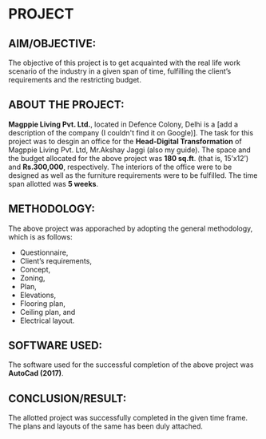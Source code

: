 # PROJECT

## AIM/OBJECTIVE:
The objective of this project is to get acquainted with the real life
work scenario of the industry in a given span of time, fulfilling the client’s
requirements and the restricting budget.


## ABOUT THE PROJECT:
**Magppie Living Pvt. Ltd.**, located in Defence Colony, Delhi is a [add a
description of the company (I couldn't find it on Google)].
The task for this project was to desgin an office for the **Head-Digital
Transformation** of Magppie Living Pvt. Ltd, Mr.Akshay Jaggi (also my guide).
The space and the budget allocated for the above project was **180 sq.ft**.
(that is, 15’x12’) and **Rs.300,000**, respectively.
The interiors of the office were to be designed as well as the furniture requirements were to be fulfilled.
The time span allotted was **5 weeks**.


## METHODOLOGY:
The above project was apporached by adopting the general methodology, which is as follows:
- Questionnaire,
- Client’s requirements,
- Concept,
- Zoning,
- Plan,
- Elevations,
- Flooring plan,
- Ceiling plan, and
- Electrical layout.


## SOFTWARE USED:
The software used for the successful completion of the above project was **AutoCad (2017)**.


## CONCLUSION/RESULT:
The allotted project was successfully completed in the given time frame.
The plans and layouts of the same has been duly attached.
